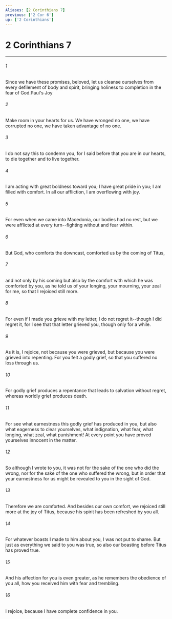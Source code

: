 ```yaml
---
Aliases: [2 Corinthians 7]
previous: ['2 Cor 6']
up: ['2 Corinthians']
---
```

# 2 Corinthians 7

***

 

###### 1 
Since we have these promises, beloved, let us cleanse ourselves from every defilement of body and spirit, bringing holiness to completion in the fear of God.Paul's Joy
 
 

###### 2 
Make room in your hearts for us. We have wronged no one, we have corrupted no one, we have taken advantage of no one. 
 

###### 3 
I do not say this to condemn you, for I said before that you are in our hearts, to die together and to live together. 
 

###### 4 
I am acting with great boldness toward you; I have great pride in you; I am filled with comfort. In all our affliction, I am overflowing with joy.
 
 

###### 5 
For even when we came into Macedonia, our bodies had no rest, but we were afflicted at every turn--fighting without and fear within. 
 

###### 6 
But God, who comforts the downcast, comforted us by the coming of Titus, 
 

###### 7 
and not only by his coming but also by the comfort with which he was comforted by you, as he told us of your longing, your mourning, your zeal for me, so that I rejoiced still more. 
 

###### 8 
For even if I made you grieve with my letter, I do not regret it--though I did regret it, for I see that that letter grieved you, though only for a while. 
 

###### 9 
As it is, I rejoice, not because you were grieved, but because you were grieved into repenting. For you felt a godly grief, so that you suffered no loss through us.
 
 

###### 10 
For godly grief produces a repentance that leads to salvation without regret, whereas worldly grief produces death. 
 

###### 11 
For see what earnestness this godly grief has produced in you, but also what eagerness to clear yourselves, what indignation, what fear, what longing, what zeal, what punishment! At every point you have proved yourselves innocent in the matter. 
 

###### 12 
So although I wrote to you, it was not for the sake of the one who did the wrong, nor for the sake of the one who suffered the wrong, but in order that your earnestness for us might be revealed to you in the sight of God. 
 

###### 13 
Therefore we are comforted.
 And besides our own comfort, we rejoiced still more at the joy of Titus, because his spirit has been refreshed by you all. 
 

###### 14 
For whatever boasts I made to him about you, I was not put to shame. But just as everything we said to you was true, so also our boasting before Titus has proved true. 
 

###### 15 
And his affection for you is even greater, as he remembers the obedience of you all, how you received him with fear and trembling. 
 

###### 16 
I rejoice, because I have complete confidence in you.
 
